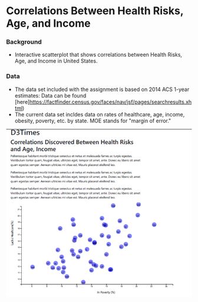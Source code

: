 # Correlations Between Health Risks, Age, and Income     
  
### Background  
- Interactive scatterplot that shows correlations between Health Risks, Age, and Income in United States.        
  
### Data  
- The data set included with the assignment is based on 2014 ACS 1-year estimates: Data can be found [here]https://factfinder.census.gov/faces/nav/jsf/pages/searchresults.xhtml)
- The current data set incldes data on rates of healthcare, age, income, obesity, poverty, etc. by state. MOE stands for "margin of error."
     
![Test Image](https://github.com/mserobabina/D3-challenge/blob/master/D3_data_journalism/assets/js/Capture4.PNG)      
    
